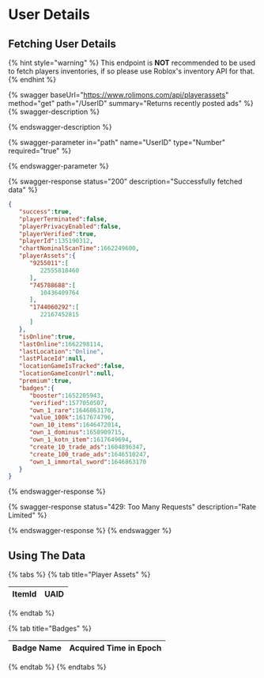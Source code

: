 # User Details

## Fetching User Details

{% hint style="warning" %}
This endpoint is **NOT** recommended to be used to fetch players inventories, if so please use Roblox's inventory API for that.&#x20;
{% endhint %}

{% swagger baseUrl="https://www.rolimons.com/api/playerassets" method="get" path="/UserID" summary="Returns recently posted ads" %}
{% swagger-description %}

{% endswagger-description %}

{% swagger-parameter in="path" name="UserID" type="Number" required="true" %}

{% endswagger-parameter %}

{% swagger-response status="200" description="Successfully fetched data" %}
```json
{
   "success":true,
   "playerTerminated":false,
   "playerPrivacyEnabled":false,
   "playerVerified":true,
   "playerId":135190312,
   "chartNominalScanTime":1662249600,
   "playerAssets":{
      "9255011":[
         22555818460
      ],
      "745788688":[
         10436409764
      ],
      "1744060292":[
         22167452815
      ]
   },
   "isOnline":true,
   "lastOnline":1662298114,
   "lastLocation":"Online",
   "lastPlaceId":null,
   "locationGameIsTracked":false,
   "locationGameIconUrl":null,
   "premium":true,
   "badges":{
      "booster":1652205943,
      "verified":1577050507,
      "own_1_rare":1646863170,
      "value_100k":1617674796,
      "own_10_items":1646472014,
      "own_1_dominus":1658909715,
      "own_1_kotn_item":1617649694,
      "create_10_trade_ads":1604896347,
      "create_100_trade_ads":1646510247,
      "own_1_immortal_sword":1646863170
   }
}
```
{% endswagger-response %}

{% swagger-response status="429: Too Many Requests" description="Rate Limited" %}

{% endswagger-response %}
{% endswagger %}

## Using The Data

{% tabs %}
{% tab title="Player Assets" %}


| ItemId | UAID |
| ------ | ---- |
{% endtab %}

{% tab title="Badges" %}


| Badge Name | Acquired Time in Epoch |
| ---------- | ---------------------- |
{% endtab %}
{% endtabs %}
